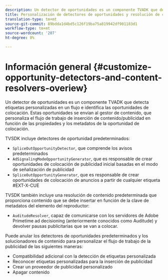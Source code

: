 ```yaml
---
description: Un detector de oportunidades es un componente TVADK que detecta etiquetas personalizadas en un flujo e identifica las oportunidades de colocación. Estas oportunidades se envían al gestor de contenido, que personaliza el flujo de trabajo de inserción de contenido/publicidad en función de las propiedades y los metadatos de la oportunidad de colocación.
title: Personalización de detectores de oportunidades y resolución de contenido
translation-type: tm+mt
source-git-commit: 89bdda1d4bd5c126f19ba75a819942df901183d1
workflow-type: tm+mt
source-wordcount: '207'
ht-degree: 0%

---
```



# Información general {#customize-opportunity-detectors-and-content-resolvers-overiew}

Un detector de oportunidades es un componente TVADK que detecta etiquetas personalizadas en un flujo e identifica las oportunidades de colocación. Estas oportunidades se envían al gestor de contenido, que personaliza el flujo de trabajo de inserción de contenido/publicidad en función de las propiedades y los metadatos de la oportunidad de colocación.

TVSDK incluye detectores de oportunidad predeterminados:

* `SpliceOutOpportunityDetector`, que comprende los avisos predeterminados
* `AdSignalingModeOpportunityGenerator`, que es responsable de crear oportunidades de colocación de publicidad inicial basadas en el modo de señalización de publicidad
* `SpliceOutOpportunityGenerator`, que es responsable de crear oportunidades de colocación de anuncios a partir de cualquier etiqueta #EXT-X-CUE

TVSDK también incluye una resolución de contenido predeterminada que proporciona contenido que se debe insertar en función de la clave de metadatos del elemento del reproductor:

* `AuditudeResolver`, capaz de comunicarse con los servidores de Adobe Primetime ad decisioning (anteriormente conocidos como Auditude) y devolver pausas publicitarias que se van a colocar.

Puede anular los detectores de oportunidades predeterminados y los solucionadores de contenido para personalizar el flujo de trabajo de la publicidad de las siguientes maneras:

* Compatibilidad adicional con la detección de etiquetas personalizada
* Reconocer etiquetas personalizadas para la inserción de publicidad
* Crear un proveedor de publicidad personalizado
* Apagar contenido

